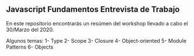 ## Javascript Fundamentos Entrevista de Trabajo

En este repositorio encontrarás un resúmen del workshop llevado a cabo el 30/Marzo del 2020.

Algunos temas:
1- Type
2- Scope
3- Closure
4- Object-oriented
5- Module Patterns
6- Objects
